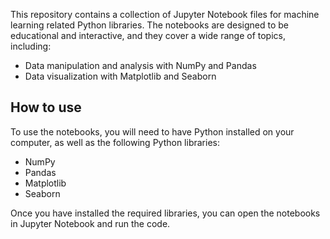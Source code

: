 This repository contains a collection of Jupyter Notebook files for machine learning related Python libraries. The notebooks are designed to be educational and interactive, and they cover a wide range of topics, including:

* Data manipulation and analysis with NumPy and Pandas
* Data visualization with Matplotlib and Seaborn

## How to use
To use the notebooks, you will need to have Python installed on your computer, as well as the following Python libraries:

* NumPy
* Pandas
* Matplotlib
* Seaborn

Once you have installed the required libraries, you can open the notebooks in Jupyter Notebook and run the code.